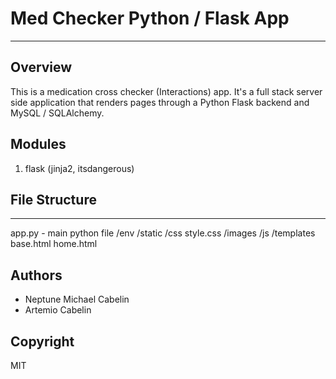 # Med Checker Python / Flask App
--------------------------------
## Overview
This is a medication cross checker (Interactions) app. It's a full stack server side application that renders pages through a Python Flask backend and MySQL / SQLAlchemy.

## Modules
1. flask (jinja2, itsdangerous)

## File Structure
-----------------
app.py - main python file
/env
/static
	/css
		style.css
	/images
	/js
/templates
	base.html
	home.html

## Authors
* Neptune Michael Cabelin
* Artemio Cabelin

## Copyright
MIT